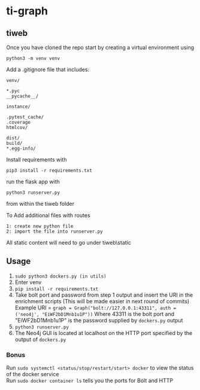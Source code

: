 # ti-graph
## tiweb
Once you have cloned the repo start by creating a virtual environment using 
```
python3 -m venv venv
```

Add a .gitignore file that includes:

```
venv/

*.pyc
__pycache__/

instance/

.pytest_cache/
.coverage
htmlcov/

dist/
build/
*.egg-info/
```

Install requirements with
```
pip3 install -r requirements.txt
```

run the flask app with
```
python3 runserver.py
```
from within the tiweb folder

To Add additional files with routes
```
1: create new python file
2: import the file into runserver.py
```

All static content will need to go under tiweb\static

## Usage
1. `sudo python3 dockers.py (in utils)`
2. Enter venv
3. `pip install -r requirements.txt`
4. Take bolt port and password from step 1 output and insert the URI in the enrichment scripts (This will be made easier in next round of commits) Example URI = `graph = Graph("bolt://127.0.0.1:43311", auth = ('neo4j', "EiWF2bD1Mnb1u1P"))` Where 43311 is the bolt port and "EiWF2bD1Mnb1u1P" is the password supplied by `dockers.py` output
5. `python3 runserver.py`
6. The Neo4j GUI is located at localhost on the HTTP port specified by the output of `dockers.py`

### Bonus
Run `sudo systemctl <status/stop/restart/start> docker` to view the status of the docker service  
Run `sudo docker container ls` tells you the ports for Bolt and HTTP


